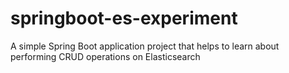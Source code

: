 # springboot-es-experiment
A simple Spring Boot application project that helps to learn about performing CRUD operations on Elasticsearch
